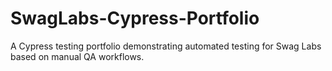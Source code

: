 # SwagLabs-Cypress-Portfolio
A Cypress testing portfolio demonstrating automated testing for Swag Labs based on manual QA workflows.
